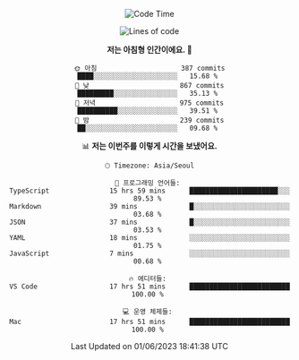 <div align='center'>
 
<!--START_SECTION:waka-->
![Code Time](http://img.shields.io/badge/Code%20Time-2%2C690%20hrs%2026%20mins-blue)

![Lines of code](https://img.shields.io/badge/%EC%A0%80%EB%8A%94%20%EC%97%AC%ED%83%9C%EA%B9%8C%EC%A7%80%20-1.2%20million%20%EC%A4%84%EC%9D%98%20%EC%BD%94%EB%93%9C%EB%A5%BC%20%EC%9E%91%EC%84%B1%ED%96%88%EC%96%B4%EC%9A%94.-blue)

**저는 아침형 인간이에요. 🐤** 

```text
🌞 아침                     387 commits         ████░░░░░░░░░░░░░░░░░░░░░   15.68 % 
🌆 낮　                     867 commits         █████████░░░░░░░░░░░░░░░░   35.13 % 
🌃 저녁                     975 commits         ██████████░░░░░░░░░░░░░░░   39.51 % 
🌙 밤　                     239 commits         ██░░░░░░░░░░░░░░░░░░░░░░░   09.68 % 
```


📊 **저는 이번주를 이렇게 시간을 보냈어요.** 

```text
🕑︎ Timezone: Asia/Seoul

💬 프로그래밍 언어들: 
TypeScript               15 hrs 59 mins      ██████████████████████░░░   89.53 % 
Markdown                 39 mins             █░░░░░░░░░░░░░░░░░░░░░░░░   03.68 % 
JSON                     37 mins             █░░░░░░░░░░░░░░░░░░░░░░░░   03.53 % 
YAML                     18 mins             ░░░░░░░░░░░░░░░░░░░░░░░░░   01.75 % 
JavaScript               7 mins              ░░░░░░░░░░░░░░░░░░░░░░░░░   00.68 % 

🔥 에디터들: 
VS Code                  17 hrs 51 mins      █████████████████████████   100.00 % 

💻 운영 체제들: 
Mac                      17 hrs 51 mins      █████████████████████████   100.00 % 
```


 Last Updated on 01/06/2023 18:41:38 UTC
<!--END_SECTION:waka-->
 </div>
<!---
Emewjin/Emewjin is a ✨ special ✨ repository because its `README.md` (this file) appears on your GitHub profile.
You can click the Preview link to take a look at your changes.
--->
